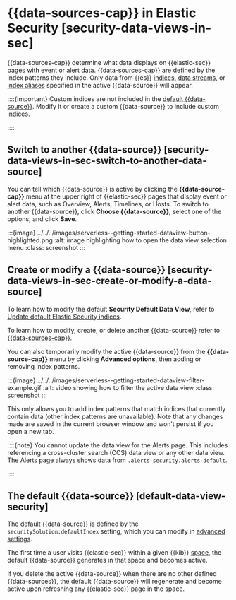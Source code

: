 # {{data-sources-cap}} in Elastic Security [security-data-views-in-sec]

{{data-sources-cap}} determine what data displays on {{elastic-sec}} pages with event or alert data. {{data-sources-cap}} are defined by the index patterns they include. Only data from {{es}} [indices](../../../manage-data/data-store/index-basics.md), [data streams](../../../manage-data/data-store/data-streams.md), or [index aliases](https://www.elastic.co/guide/en/elasticsearch/reference/current/alias.html) specified in the active {{data-source}} will appear.

::::{important}
Custom indices are not included in the [default {{data-source}}](../../../solutions/security/get-started/data-views-elastic-security.md#default-data-view-security). Modify it or create a custom {{data-source}} to include custom indices.

::::



## Switch to another {{data-source}} [security-data-views-in-sec-switch-to-another-data-source]

You can tell which {{data-source}} is active by clicking the **{{data-source-cap}}** menu at the upper right of {{elastic-sec}} pages that display event or alert data, such as Overview, Alerts, Timelines, or Hosts. To switch to another {{data-source}}, click **Choose {{data-source}}**, select one of the options, and click **Save**.

:::{image} ../../../images/serverless--getting-started-dataview-button-highlighted.png
:alt: image highlighting how to open the data view selection menu
:class: screenshot
:::


## Create or modify a {{data-source}} [security-data-views-in-sec-create-or-modify-a-data-source]

To learn how to modify the default **Security Default Data View**, refer to [Update default Elastic Security indices](../../../solutions/security/get-started/configure-advanced-settings.md#update-sec-indices).

To learn how to modify, create, or delete another {{data-source}} refer to [{{data-sources-cap}}](../../../explore-analyze/find-and-organize/data-views.md).

You can also temporarily modify the active {{data-source}} from the **{{data-source-cap}}** menu by clicking **Advanced options**, then adding or removing index patterns.

:::{image} ../../../images/serverless--getting-started-dataview-filter-example.gif
:alt: video showing how to filter the active data view
:class: screenshot
:::

This only allows you to add index patterns that match indices that currently contain data (other index patterns are unavailable). Note that any changes made are saved in the current browser window and won’t persist if you open a new tab.

::::{note}
You cannot update the data view for the Alerts page. This includes referencing a cross-cluster search (CCS) data view or any other data view. The Alerts page always shows data from `.alerts-security.alerts-default`.

::::



## The default {{data-source}} [default-data-view-security]

The default {{data-source}} is defined by the `securitySolution:defaultIndex` setting, which you can modify in [advanced settings](../../../solutions/security/get-started/configure-advanced-settings.md).

The first time a user visits {{elastic-sec}} within a given {{kib}} [space](../../../solutions/security/get-started/spaces-elastic-security.md), the default {{data-source}} generates in that space and becomes active.

If you delete the active {{data-source}} when there are no other defined {{data-sources}}, the default {{data-source}} will regenerate and become active upon refreshing any {{elastic-sec}} page in the space.
